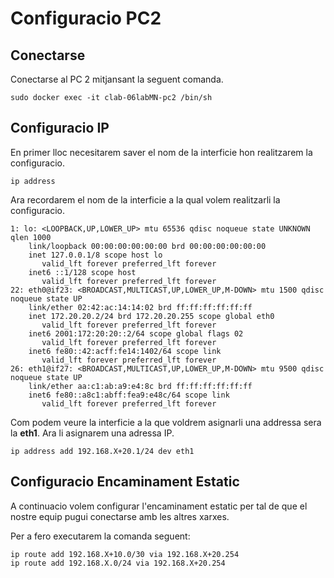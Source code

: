 # Configuracio PC2

## Conectarse

Conectarse al PC 2 mitjansant la seguent comanda.

```shell
sudo docker exec -it clab-06labMN-pc2 /bin/sh
```

## Configuracio IP

En primer lloc necesitarem saver el nom de la interficie hon realitzarem la configuracio.

```shell
ip address
```

Ara recordarem el nom de la interficie a la qual volem realitzarli la configuracio.

```shell
1: lo: <LOOPBACK,UP,LOWER_UP> mtu 65536 qdisc noqueue state UNKNOWN qlen 1000
    link/loopback 00:00:00:00:00:00 brd 00:00:00:00:00:00
    inet 127.0.0.1/8 scope host lo
       valid_lft forever preferred_lft forever
    inet6 ::1/128 scope host
       valid_lft forever preferred_lft forever
22: eth0@if23: <BROADCAST,MULTICAST,UP,LOWER_UP,M-DOWN> mtu 1500 qdisc noqueue state UP
    link/ether 02:42:ac:14:14:02 brd ff:ff:ff:ff:ff:ff
    inet 172.20.20.2/24 brd 172.20.20.255 scope global eth0
       valid_lft forever preferred_lft forever
    inet6 2001:172:20:20::2/64 scope global flags 02
       valid_lft forever preferred_lft forever
    inet6 fe80::42:acff:fe14:1402/64 scope link
       valid_lft forever preferred_lft forever
26: eth1@if27: <BROADCAST,MULTICAST,UP,LOWER_UP,M-DOWN> mtu 9500 qdisc noqueue state UP
    link/ether aa:c1:ab:a9:e4:8c brd ff:ff:ff:ff:ff:ff
    inet6 fe80::a8c1:abff:fea9:e48c/64 scope link
       valid_lft forever preferred_lft forever
```

Com podem veure la interficie a la que voldrem asignarli una addressa sera la **eth1**. Ara li asignarem una adressa IP.

```shell
ip address add 192.168.X+20.1/24 dev eth1
```

## Configuracio Encaminament Estatic

A continuacio volem configurar l'encaminament estatic per tal de que el nostre equip pugui conectarse amb les altres xarxes.

Per a fero executarem la comanda seguent:

```shell
ip route add 192.168.X+10.0/30 via 192.168.X+20.254
ip route add 192.168.X.0/24 via 192.168.X+20.254
```
